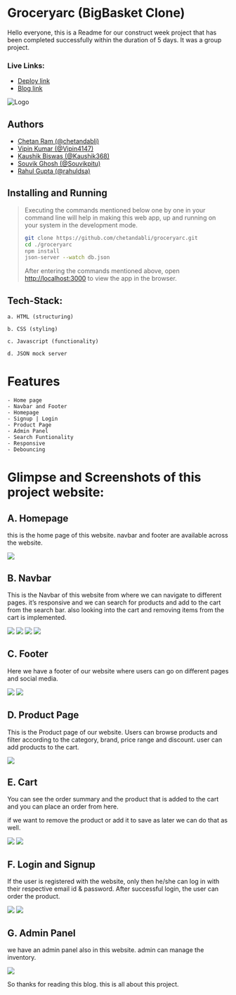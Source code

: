 # Groceryarc (BigBasket Clone)

Hello everyone, this is a Readme for our construct week project that has been completed successfully within the duration of 5 days. It was a group project.

### Live Links: 
- [Deploy link](https://lucent-valkyrie-3c86fc.netlify.app/)
- [Blog link](https://medium.com/@chetandabli/groceryarc-bigbasket-clone-51ee17cd225d)

![](https://i.ibb.co/Kqh1BZB/GA-2.png "Logo")


## Authors


- [Chetan Ram (@chetandabli)](https://github.com/chetandabli)
- [Vipin Kumar (@Vipin4147)](https://github.com/Vipin4147)
- [Kaushik Biswas (@Kaushik368)](https://github.com/Kaushik368)
- [Souvik Ghosh (@Souvikpitu)](https://github.com/Souvikpitu)
- [Rahul Gupta (@rahuldsa)](https://github.com/rahuldsa)

## Installing and Running
> Executing the commands mentioned below one by one in your command line will help in making this web app, up and running on your system in the development mode.
> 
> ```bash
> git clone https://github.com/chetandabli/groceryarc.git
> cd ./groceryarc
> npm install
> json-server --watch db.json
> ```
> After entering the commands mentioned above, open [http://localhost:3000](http://localhost:3000) to view the app in the browser.

## Tech-Stack:

    a. HTML (structuring)

    b. CSS (styling)

    c. Javascript (functionality)
    
    d. JSON mock server

# Features

    - Home page
    - Navbar and Footer
    - Homepage
    - Signup | Login
    - Product Page
    - Admin Panel
    - Search Funtionality
    - Responsive
    - Debouncing
    
# Glimpse and Screenshots of this project website:

## A. Homepage

this is the home page of this website. navbar and footer are available across the website.

<img src="https://miro.medium.com/v2/resize:fit:1400/format:webp/1*3AAavC4WJlQ9eOI6Q61W7Q.png">

## B. Navbar

This is the Navbar of this website from where we can navigate to different pages. it’s responsive and we can search for products and add to the cart from the search bar. also looking into the cart and removing items from the cart is implemented.

<img src="https://miro.medium.com/v2/resize:fit:1400/format:webp/1*Dt3d9FST8T77XqiJqxzQwA.png">

<img src="https://miro.medium.com/v2/resize:fit:1400/format:webp/1*HbDO22MzAocU0T6-CSGXXg.png">

<img src="https://miro.medium.com/v2/resize:fit:1400/format:webp/1*QUfP4R-VRyzhjYWO7tkFwA.png">

<img src="https://miro.medium.com/v2/resize:fit:1400/format:webp/1*gs-78Vxt-e7fl7pgGqe8VA.png">

## C. Footer

Here we have a footer of our website where users can go on different pages and social media.

<img src="https://miro.medium.com/v2/resize:fit:1400/format:webp/1*aHvEX9YVHNx4dGWOPxP_Zw.png">

<img src="https://miro.medium.com/max/1400/1*QV1ejcV6oYQfJD73UCABeQ.png">

## D. Product Page

This is the Product page of our website. Users can browse products and filter according to the category, brand, price range and discount. user can add products to the cart.

<img src="https://miro.medium.com/max/1400/1*QgE2ECSMjrA_oUIxC7x7OQ.png">

## E. Cart

You can see the order summary and the product that is added to the cart and you can place an order from here.

if we want to remove the product or add it to save as later we can do that as well.

<img src="https://miro.medium.com/v2/resize:fit:1400/format:webp/1*FPBFtfdPUj77bN3uErXkTw.png">

<img src="https://miro.medium.com/v2/resize:fit:1400/format:webp/1*VTJ3NgtrV2oZ6cIQRKizHA.png">

## F. Login and Signup

If the user is registered with the website, only then he/she can log in with their respective email id & password. After successful login, the user can order the product.

<img src="https://miro.medium.com/v2/resize:fit:1400/format:webp/1*2ER0qFbPXHzgWILz_5XPgA.png">

<img src="https://miro.medium.com/v2/resize:fit:1400/format:webp/1*Zne2dy3wJhxrFLyW3oGl2Q.png">

## G. Admin Panel

we have an admin panel also in this website. admin can manage the inventory.

<img src="https://miro.medium.com/v2/resize:fit:1400/format:webp/1*Dpfdv2Hzw8CwoAXh-ClNFA.png">

So thanks for reading this blog. this is all about this project.
